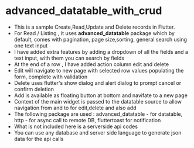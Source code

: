# advanced_datatable_with_crud
<ul>
<li>This is a sample Create,Read,Update and Delete records in Flutter.</li>
<li>For Read / Listing , it uses <b>advanced_datatable</b> package which by default, comes with pagination, page size,sorting, general search using one text input</li>
<li>I have added extra features by adding a dropdown of all the fields and a text input, with them you can search by fields</li>
<li>At the end of a row , I have added action column edit and delete</li>
<li>Edit will navigate to new page with selected row values populating the form, complete with validation</li>
<li>Delete uses flutter's show dialog and alert dialog to prompt cancel or confirm deletion</li>
  <li>Add is available as floating button at bottom and navifate to a new page</li>  
  <li>Context of the main widget is passed to the datatable source to allow navigation from and to for edit,delete and also add</li>
    <li>The following package are used : advanced_datatable - for datatable, http - for async call to remote DB, fluttertoast for notification</li>
  <li>What is not included here is a serverside api codes</li>
<li>You can use any database and server side language to generate json data for the api calls
</ul>

